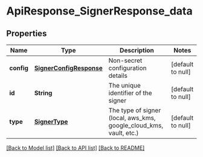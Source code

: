 # ApiResponse_SignerResponse_data
## Properties

| Name | Type | Description | Notes |
|------------ | ------------- | ------------- | -------------|
| **config** | [**SignerConfigResponse**](SignerConfigResponse.md) | Non-secret configuration details | [default to null] |
| **id** | **String** | The unique identifier of the signer | [default to null] |
| **type** | [**SignerType**](SignerType.md) | The type of signer (local, aws_kms, google_cloud_kms, vault, etc.) | [default to null] |

[[Back to Model list]](../README.md#documentation-for-models) [[Back to API list]](../README.md#documentation-for-api-endpoints) [[Back to README]](../README.md)

